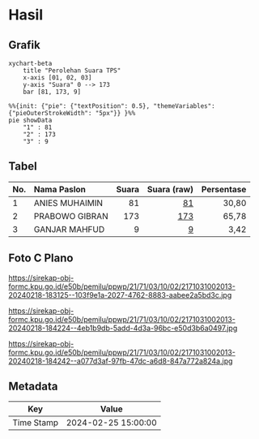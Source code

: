 # Hasil

## Grafik

```mermaid
xychart-beta
    title "Perolehan Suara TPS"
    x-axis [01, 02, 03]
    y-axis "Suara" 0 --> 173
    bar [81, 173, 9]
```

```mermaid
%%{init: {"pie": {"textPosition": 0.5}, "themeVariables": {"pieOuterStrokeWidth": "5px"}} }%%
pie showData
    "1" : 81
    "2" : 173
    "3" : 9
```

## Tabel

| No. | Nama Paslon    | Suara | Suara (raw) | Persentase |
|:--- |:-------------- | -----:| -----------:| ----------:|
| 1   | ANIES MUHAIMIN | 81    | [81][p-1]   | 30,80      |
| 2   | PRABOWO GIBRAN | 173   | [173][p-2]  | 65,78      |
| 3   | GANJAR MAHFUD  | 9     | [9][p-3]    | 3,42       |


[p-1]: https://github.com/gigit-pemilu/pemilu-2024-21-kepulauan-riau/blob/main/pilpres/hitung-suara/sub/21-kepulauan-riau/sub/71-kota-batam/sub/03-sekupang/sub/1002-tanjung-pinggir/sub/013-tps/sub/paslon-1.txt
[p-2]: https://github.com/gigit-pemilu/pemilu-2024-21-kepulauan-riau/blob/main/pilpres/hitung-suara/sub/21-kepulauan-riau/sub/71-kota-batam/sub/03-sekupang/sub/1002-tanjung-pinggir/sub/013-tps/sub/paslon-2.txt
[p-3]: https://github.com/gigit-pemilu/pemilu-2024-21-kepulauan-riau/blob/main/pilpres/hitung-suara/sub/21-kepulauan-riau/sub/71-kota-batam/sub/03-sekupang/sub/1002-tanjung-pinggir/sub/013-tps/sub/paslon-3.txt

## Foto C Plano

https://sirekap-obj-formc.kpu.go.id/e50b/pemilu/ppwp/21/71/03/10/02/2171031002013-20240218-183125--103f9e1a-2027-4762-8883-aabee2a5bd3c.jpg

https://sirekap-obj-formc.kpu.go.id/e50b/pemilu/ppwp/21/71/03/10/02/2171031002013-20240218-184224--4eb1b9db-5add-4d3a-96bc-e50d3b6a0497.jpg

https://sirekap-obj-formc.kpu.go.id/e50b/pemilu/ppwp/21/71/03/10/02/2171031002013-20240218-184242--a077d3af-97fb-47dc-a6d8-847a772a824a.jpg


## Metadata

| Key        | Value               |
| ---------- | ------------------- |
| Time Stamp | 2024-02-25 15:00:00 |



